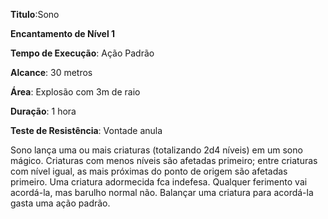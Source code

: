 **Titulo**:Sono

**Encantamento de Nível 1**

**Tempo de Execução**: Ação Padrão

**Alcance**: 30 metros

**Área**: Explosão com 3m de raio

**Duração**: 1 hora

**Teste de Resistência**: Vontade anula

Sono lança uma ou mais criaturas (totalizando 2d4 níveis) em um sono mágico.
Criaturas com menos níveis são afetadas primeiro; entre criaturas com nível igual, as mais próximas do ponto de origem são afetadas primeiro.
Uma criatura adormecida fca indefesa. Qualquer ferimento vai acordá-la, mas barulho normal não. Balançar uma criatura para acordá-la gasta uma ação padrão.